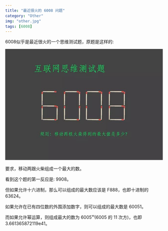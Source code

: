 ```yaml
---
title: "最近很火的 6008 问题"
category: "Other"
img: "other.jpg"
tags: [6008]
---
```

6008似乎是最近很火的一个思维测试题，原题是这样的:

![6008](/assets/images/posts/content/6008.jpg)

要求，移动两跟火柴组成一个最大的数。

看到这个题的第一反应是: 9908。

但如果允许十六进制，那么可以组成的最大数应该是 F888，也即十进制的 63624。

如果允许在已有四位数的外围添加数字，则可以组成的最大数是 60051。

而如果允许幂运算，则组成最大的数为 6005¹¹(6005 的 11 次方)，也即 3.661365872119e41。






